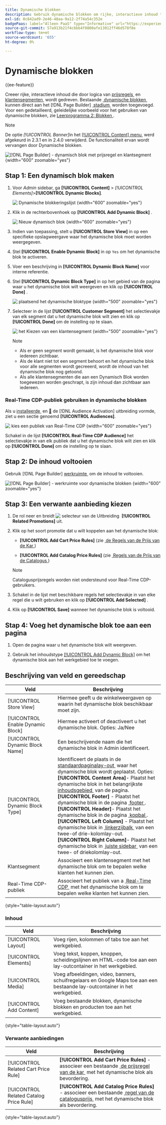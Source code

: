 ```yaml
---
title: Dynamische blokken
description: Gebruik dynamische blokken om rijke, interactieve inhoud te creëren die door logica van prijsregels en klantensegmenten wordt gedreven.
exl-id: 0c842ad9-2e46-48aa-9a12-2f74a54c352e
badgePaas: label="Alleen PaaS" type="Informative" url="https://experienceleague.adobe.com/nl/docs/commerce/user-guides/product-solutions" tooltip="Is alleen van toepassing op Adobe Commerce op Cloud-projecten (door Adobe beheerde PaaS-infrastructuur) en op projecten in het veld."
source-git-commit: 57a913b21f4cbbb4f0800afe13012ff46d578f8e
workflow-type: tm+mt
source-wordcount: '655'
ht-degree: 0%

---
```


# Dynamische blokken

{{ee-feature}}

Creeer rijke, interactieve inhoud die door logica van [&#x200B; prijsregels &#x200B;](../merchandising-promotions/introduction.md#price-rules) en [&#x200B; klantensegmenten &#x200B;](../customers/customer-segments.md) wordt gedreven. Bestaande [&#x200B; dynamische blokken &#x200B;](../page-builder/dynamic-block.md) kunnen direct aan het [!DNL Page Builder] [&#x200B; stadium &#x200B;](../page-builder/workspace.md) worden toegevoegd. Voor een gedetailleerd, geleidelijke voorbeeld voor het gebruiken van dynamische blokken, zie [&#x200B; Leerprogramma 2: Blokken &#x200B;](../page-builder/2-blocks.md).

>[!NOTE]
>
>De optie _[!UICONTROL Banner]_&#x200B;in het [[!UICONTROL Content] menu &#x200B;](content-menu.md) werd afgekeurd in 2.3.1 en in 2.4.0 verwijderd. De functionaliteit ervan wordt vervangen door Dynamische blokken.

![[!DNL Page Builder] - dynamisch blok met prijsregel en klantsegment &#x200B;](../page-builder/assets/pb-tutorial2-dynamic-block-storefront.png){width="600" zoomable="yes"}

## Stap 1: Een dynamisch blok maken

1. Voor _Admin_ sidebar, ga **[!UICONTROL Content]** > _[!UICONTROL Elements]_>**[!UICONTROL Dynamic Blocks]**.

   ![&#x200B; Dynamische blokkeringslijst &#x200B;](../page-builder/assets/pb-tutorial2-block-dynamic-add.png){width="600" zoomable="yes"}

1. Klik in de rechterbovenhoek op **[!UICONTROL Add Dynamic Block]** .

   ![&#x200B; Nieuw dynamisch blok &#x200B;](../page-builder/assets/pb-tutorial2-block-dynamic-new.png){width="600" zoomable="yes"}

1. Indien van toepassing, stelt u **[!UICONTROL Store View]** in op een specifieke opslagweergave waar het dynamische blok moet worden weergegeven.

1. Stel **[!UICONTROL Enable Dynamic Block]** in op `Yes` om het dynamische blok te activeren.

1. Voer een beschrijving in **[!UICONTROL Dynamic Block Name]** voor interne referentie.

1. Stel **[!UICONTROL Dynamic Block Type]** in op het gebied van de pagina waar u het dynamische blok wilt weergeven en klik op **[!UICONTROL Done]** .

   ![&#x200B; plaatsend het dynamische bloktype &#x200B;](../page-builder/assets/pb-dynamic-block-type.png){width="500" zoomable="yes"}

1. Selecteer in de lijst **[!UICONTROL Customer Segment]** het selectievakje van elk segment dat u het dynamische blok wilt zien en klik op **[!UICONTROL Done]** om de instelling op te slaan.

   ![&#x200B; het Kiezen van een klantensegment &#x200B;](../page-builder/assets/pb-dynamic-block-customer-segment.png){width="500" zoomable="yes"}

   >[!NOTE]
   >
   >- Als er geen segment wordt gemaakt, is het dynamische blok voor iedereen zichtbaar.
   >- Als de klant niet tot een segment behoort en het dynamische blok voor alle segmenten wordt gecreeerd, wordt de inhoud van het dynamische blok nog getoond.
   >- Als alle klantensegmenten die aan een Dynamisch Blok worden toegewezen worden geschrapt, is zijn inhoud dan zichtbaar aan iedereen.

### Real-Time CDP-publiek gebruiken in dynamische blokken

Als u [&#x200B; installeerde &#x200B;](../customers/audience-activation.md#install-the-extension) en [&#128279;](../customers/audience-activation.md#configure-the-extension) de [!DNL Audience Activation] uitbreiding vormde, ziet u een sectie genoemd **[!UICONTROL Audiences]**.

![&#x200B; kies een publiek van Real-Time CDP &#x200B;](./assets/dynamic-block-rtcdp.png){width="600" zoomable="yes"}

Schakel in de lijst **[!UICONTROL Real-Time CDP Audience]** het selectievakje in van elk publiek dat u het dynamische blok wilt zien en klik op **[!UICONTROL Done]** om de instelling op te slaan.

## Stap 2: De inhoud voltooien

Gebruik [!DNL Page Builder] [&#x200B; werkruimte &#x200B;](../page-builder/workspace.md) om de inhoud te voltooien.

![[!DNL Page Builder] - werkruimte voor dynamische blokken &#x200B;](../page-builder/assets/pb-dynamic-block-workspace.png){width="600" zoomable="yes"}

## Stap 3: Een verwante aanbieding kiezen

1. De rol neer en breidt ![&#x200B; selecteur van de Uitbreiding &#x200B;](../assets/icon-display-expand.png) **[!UICONTROL Related Promotions]** uit.

1. Klik op het soort promotie dat u wilt koppelen aan het dynamische blok:

   - **[!UICONTROL Add Cart Price Rules]** (zie [&#x200B; de Regels van de Prijs van de Kar &#x200B;](../merchandising-promotions/price-rules-cart.md))

   - **[!UICONTROL Add Catalog Price Rules]** (zie [&#x200B; Regels van de Prijs van de Catalogus &#x200B;](../merchandising-promotions/price-rules-catalog.md))

   >[!NOTE]
   >
   >Catalogusprijsregels worden niet ondersteund voor Real-Time CDP-gebruikers.

1. Schakel in de lijst met beschikbare regels het selectievakje in van elke regel die u wilt gebruiken en klik op **[!UICONTROL Add Selected]** .

1. Klik op **[!UICONTROL Save]** wanneer het dynamische blok is voltooid.

## Stap 4: Voeg het dynamische blok toe aan een pagina

1. Open de pagina waar u het dynamische blok wilt weergeven.

1. Gebruik het inhoudstype [[!UICONTROL Add Dynamic Block]](../page-builder/dynamic-block.md) om het dynamische blok aan het werkgebied toe te voegen.

## Beschrijving van veld en gereedschap

| Veld | Beschrijving |
|--- |--- |
| [!UICONTROL Store View] | Hiermee geeft u de winkelweergaven op waarin het dynamische blok beschikbaar moet zijn. |
| [!UICONTROL Enable Dynamic Block] | Hiermee activeert of deactiveert u het dynamische blok. Opties: Ja/Nee |
| [!UICONTROL Dynamic Block Name] | Een beschrijvende naam die het dynamische blok in Admin identificeert. |
| [!UICONTROL Dynamic Block Type] | Identificeert de plaats in de [&#x200B; standaardpaginalay-out &#x200B;](layout-updates.md) waar het dynamische blok wordt geplaatst. Opties: <br/>**[!UICONTROL Content Area]**- Plaatst het dynamische blok in het belangrijkste [&#x200B; inhoudsgebied &#x200B;](layout-updates.md) van de pagina.<br/>**[!UICONTROL Footer]** - Plaatst het dynamische blok in de pagina [&#x200B; footer &#x200B;](page-setup.md#footer). <br/>**[!UICONTROL Header]**- Plaatst het dynamische blok in de pagina [&#x200B; kopbal &#x200B;](page-setup.md#header).<br/>**[!UICONTROL Left Column]** - Plaatst het dynamische blok in [&#x200B; linkerzijbalk &#x200B;](page-layout.md#standard-page-layouts) van een twee-of drie-kolomlay-out. <br/>**[!UICONTROL Right Column]**- Plaatst het dynamische blok in [&#x200B; juiste sidebar &#x200B;](page-layout.md#standard-page-layouts) van een twee- of driekolomlay-out. |
| Klantsegment | Associeert een klantensegment met het dynamische blok om te bepalen welke klanten het kunnen zien. |
| Real-Time CDP-publiek | Associeert het publiek van a [&#x200B; Real-Time CDP &#x200B;](../customers/audience-activation.md) met het dynamische blok om te bepalen welke klanten het kunnen zien. |

{style="table-layout:auto"}

### Inhoud

| Veld | Beschrijving |
|--- |--- |
| [!UICONTROL Layout] | Voeg rijen, kolommen of tabs toe aan het werkgebied. |
| [!UICONTROL Elements] | Voeg tekst, koppen, knoppen, scheidingslijnen en HTML-code toe aan een lay-outcontainer in het werkgebied. |
| [!UICONTROL Media] | Voeg afbeeldingen, video, banners, schuifregelaars en Google Maps toe aan een bestaande lay-outcontainer in het werkgebied. |
| [!UICONTROL Add Content] | Voeg bestaande blokken, dynamische blokken en producten toe aan het werkgebied. |

{style="table-layout:auto"}

### Verwante aanbiedingen

| Veld | Beschrijving |
|--- |--- |
| [!UICONTROL Related Cart Price Rule] | **[!UICONTROL Add Cart Price Rules]** - associeer een bestaande [&#x200B; de prijsregel van de kar &#x200B;](../merchandising-promotions/price-rules-cart.md) met het dynamische blok als bevordering. |
| [!UICONTROL Related Catalog Price Rule] | **[!UICONTROL Add Catalog Price Rules]** - associeer een bestaande [&#x200B; regel van de catalogusprijs &#x200B;](../merchandising-promotions/price-rules-catalog.md) met het dynamische blok als bevordering. |

{style="table-layout:auto"}
